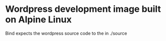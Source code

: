 # Wordpress development image built on Alpine Linux

Bind expects the wordpress source code to the in ./source